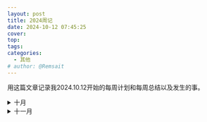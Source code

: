 ```yaml
---
layout: post
title: 2024周记
date: 2024-10-12 07:45:25
cover: 
top: 
tags: 
categories: 
  - 其他
# author: @Remsait
---
```

用这篇文章记录我2024.10.12开始的每周计划和每周总结以及发生的事。

<!-- more -->

<details>
<summary>十月</summary>
第一周：<br>
&emsp; 目标：   无<br>
&emsp; 总结： 十月一放假，光玩游戏了<br>
第二周：<br>
&emsp; 目标：整懂决策树算法相关的知识，继续学习其他机器学习算法，继续看生物信息书<br>
&emsp; 10.12总结：周五被导师叫去了，跟我说他要带我，和之前的导师方针完全不一样，可以说是一个月白学了，但是新的方针也不错，就是一直读论文，以论文驱动去学其他知识，而以前是从基础开始自学。<br>
第三周：<br>
&emsp; 目标：一周怎么也得读个六七篇论文吧，继续学习AI路线的相关知识，还得继续学习决策树知识，下次前导师组会也得参加<br>
&emsp; 总结：这周寄了，外语论文就读一篇，中文综述读了四篇，用处不大，决策树还没学，组会也没开成
第四周：<br>
&emsp; 目标：同上，前导组会不参加了<br>
&emsp; 总结：这周更寄，沉迷炉石
第五周：<br>
&emsp; 目标：了解蛋白质结构预测有哪些论文，重新学习机器学习和深度学习<br>
&emsp; 总结：11.5 今天周二，上周看了机器学习的几节课，蛋白质结构预测的alphafold、rosetta等都稍微了解了一下，筛选了几个相关的论文，还没看完。
</details>

<details>
<summary>十一月</summary>
第一周：<br>
&emsp; 目标：   继续机器学习<br>
&emsp; 11.11总结： 玩游戏居多，下周开零式了，还要准备考试<br>
第二周：<br>
&emsp; 目标：机器学习+深度学习一起学，零式开荒
</details>

